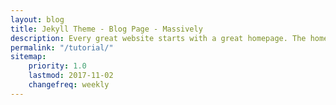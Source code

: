 ```yaml
---
layout: blog
title: Jekyll Theme - Blog Page - Massively
description: Every great website starts with a great homepage. The homepage tells your viewers what your site is all about and gives your viewers a place to come back to.
permalink: "/tutorial/"
sitemap:
    priority: 1.0
    lastmod: 2017-11-02
    changefreq: weekly
---
```

